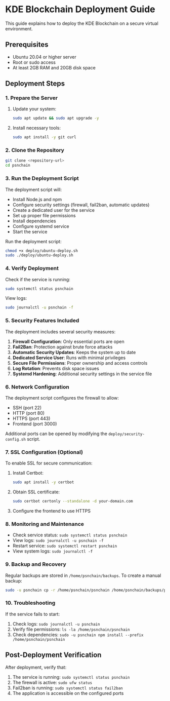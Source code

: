 # KDE Blockchain Deployment Guide

This guide explains how to deploy the KDE Blockchain on a secure virtual environment.

## Prerequisites

- Ubuntu 20.04 or higher server
- Root or sudo access
- At least 2GB RAM and 20GB disk space

## Deployment Steps

### 1. Prepare the Server

1. Update your system:
   ```bash
   sudo apt update && sudo apt upgrade -y
   ```

2. Install necessary tools:
   ```bash
   sudo apt install -y git curl
   ```

### 2. Clone the Repository

```bash
git clone <repository-url>
cd psnchain
```

### 3. Run the Deployment Script

The deployment script will:
- Install Node.js and npm
- Configure security settings (firewall, fail2ban, automatic updates)
- Create a dedicated user for the service
- Set up proper file permissions
- Install dependencies
- Configure systemd service
- Start the service

Run the deployment script:
```bash
chmod +x deploy/ubuntu-deploy.sh
sudo ./deploy/ubuntu-deploy.sh
```

### 4. Verify Deployment

Check if the service is running:
```bash
sudo systemctl status psnchain
```

View logs:
```bash
sudo journalctl -u psnchain -f
```

### 5. Security Features Included

The deployment includes several security measures:

1. **Firewall Configuration**: Only essential ports are open
2. **Fail2Ban**: Protection against brute force attacks
3. **Automatic Security Updates**: Keeps the system up to date
4. **Dedicated Service User**: Runs with minimal privileges
5. **Secure File Permissions**: Proper ownership and access controls
6. **Log Rotation**: Prevents disk space issues
7. **Systemd Hardening**: Additional security settings in the service file

### 6. Network Configuration

The deployment script configures the firewall to allow:
- SSH (port 22)
- HTTP (port 80)
- HTTPS (port 443)
- Frontend (port 3000)

Additional ports can be opened by modifying the `deploy/security-config.sh` script.

### 7. SSL Configuration (Optional)

To enable SSL for secure communication:
1. Install Certbot:
   ```bash
   sudo apt install -y certbot
   ```
2. Obtain SSL certificate:
   ```bash
   sudo certbot certonly --standalone -d your-domain.com
   ```
3. Configure the frontend to use HTTPS

### 8. Monitoring and Maintenance

- Check service status: `sudo systemctl status psnchain`
- View logs: `sudo journalctl -u psnchain -f`
- Restart service: `sudo systemctl restart psnchain`
- View system logs: `sudo journalctl -f`

### 9. Backup and Recovery

Regular backups are stored in `/home/psnchain/backups`. To create a manual backup:
```bash
sudo -u psnchain cp -r /home/psnchain/psnchain /home/psnchain/backups/psnchain-$(date +%Y%m%d)
```

### 10. Troubleshooting

If the service fails to start:
1. Check logs: `sudo journalctl -u psnchain`
2. Verify file permissions: `ls -la /home/psnchain/psnchain`
3. Check dependencies: `sudo -u psnchain npm install --prefix /home/psnchain/psnchain`

## Post-Deployment Verification

After deployment, verify that:
1. The service is running: `sudo systemctl status psnchain`
2. The firewall is active: `sudo ufw status`
3. Fail2ban is running: `sudo systemctl status fail2ban`
4. The application is accessible on the configured ports